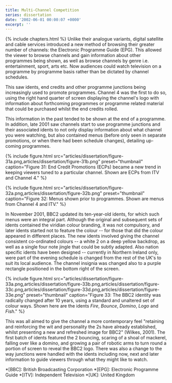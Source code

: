 ```yaml
---
title: Multi-Channel Competition
series: dissertation
date: '2002-06-01 00:00:07 +0000'
excerpt: ''
---
```

{% include chapters.html %} Unlike their analogue variants, digital satellite and cable services introduced a new method of browsing their greater number of channels: the Electronic Programme Guide (EPG). This allowed the viewer to browse channels and gain information about other programmes being shown, as well as browse channels by genre i.e. entertainment, sport, arts etc. Now audiences could watch television on a programme by programme basis rather than be dictated by channel schedules.

This saw idents, end credits and other programme junctions being increasingly used to promote programmes. Channel 4 was the first to do so, using the right hand quarter of screen displaying the channel's logo with information about forthcoming programmes or programme related material that could be purchased whilst the end credits rolled.

This information in the past tended to be shown at the end of a programme. In addition, late 2001 saw channels start to use programme junctions and their associated idents to not only display information about what channel you were watching, but also contained menus (before only seen in separate promotions, or when there had been schedule changes), detailing up-coming programmes.

{% include figure.html
  src="articles/dissertation/figure-31a.png,articles/dissertation/figure-31b.png"
  preset="thumbnail"
  caption="Figure 31: End Credit Promotions (ECPs) became a new trend in keeping viewers tuned to a particular channel. Shown are ECPs from ITV and Channel 4."
%}

{% include figure.html
  src="articles/dissertation/figure-32a.png,articles/dissertation/figure-32b.png"
  preset="thumbnail"
  caption="Figure 32: Menus shown prior to programmes. Shown are menus from Channel 4 and ITV."
%}

In November 2001, BBC2 updated its ten-year-old idents, for which such menus were an integral part. Although the original and subsequent sets of idents contained the viridian colour branding, it was not compulsory, and later idents started not to feature the colour -- for those that did the colour appeared in different places. The new idents involved giving the channel consistent co-ordinated colours -- a white 2 on a deep yellow backdrop, as well as a single four note jingle that could be subtly adapted. Also nation specific idents have been designed -- currently in Northern Ireland only, were part of the evening schedule is changed from the rest of the UK's to suit its local audience. The channel insignia was changed also to a purple rectangle positioned in the bottom right of the screen.

{% include figure.html
  src="articles/dissertation/figure-33a.png,articles/dissertation/figure-33b.png,articles/dissertation/figure-33c.png,articles/dissertation/figure-33d.png,articles/dissertation/figure-33e.png"
  preset="thumbnail"
  caption="Figure 33: The BBC2 identity was radically changed after 10 years, using a standard and unaltered set of colour ways. Shown here are the idents <cite>Fire</cite>, <cite>Bounce</cite>, <cite>Domino</cite>, <cite>Logo</cite> and <cite>Fish</cite>."
%}

This was all aimed to give the channel a more contemporary feel "retaining and reinforcing the wit and personality the 2s have already established, whilst presenting a new and refreshed image for BBC2" (Wilkes, 2001). The first batch of idents featured the 2 bouncing, scaring of a shoal of mackerel, falling over like a domino, and growing a pair of robotic arms to turn round a portion of screen to reveal the BBC2 logo. There was also a change to the way junctions were handled with the idents including now, next and later information to guide viewers through what they might like to watch.

*[BBC]: British Broadcasting Corporation
*[EPG]: Electronic Programme Guide
*[ITV]: Independent Television
*[UK]: United Kingdom
